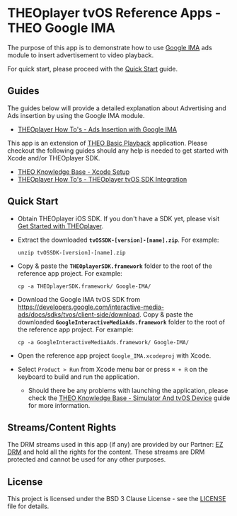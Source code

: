 # THEOplayer tvOS Reference Apps - THEO Google IMA

The purpose of this app is to demonstrate how to use [Google IMA] ads module to insert advertisement to video playback.

For quick start, please proceed with the [Quick Start](https://docs.theoplayer.com/getting-started/01-sdks/03-ios/00-getting-started.md) guide.

## Guides

The guides below will provide a detailed explanation about Advertising and Ads insertion by using the Google IMA module.

* [THEOplayer How To's - Ads Insertion with Google IMA]

This app is an extension of [THEO Basic Playback] application. Please checkout the following guides should any help is needed to get started with Xcode and/or THEOplayer SDK.

* [THEO Knowledge Base - Xcode Setup]
* [THEOplayer How To's - THEOplayer tvOS SDK Integration]

## Quick Start

* Obtain THEOplayer iOS SDK. If you don't have a SDK yet, please visit [Get Started with THEOplayer].
* Extract the downloaded **`tvOSSDK-[version]-[name].zip`**. For example:

      unzip tvOSSDK-[version]-[name].zip

* Copy & paste the **`THEOplayerSDK.framework`** folder to the root of the reference app project. For example:

      cp -a THEOplayerSDK.framework/ Google-IMA/

* Download the Google IMA tvOS SDK from https://developers.google.com/interactive-media-ads/docs/sdks/tvos/client-side/download.
Copy & paste the downloaded **`GoogleInteractiveMediaAds.framework`** folder to the root of the reference app project.
For example:

      cp -a GoogleInteractiveMediaAds.framework/ Google-IMA/

* Open the reference app project `Google_IMA.xcodeproj` with Xcode.
* Select `Product > Run` from Xcode menu bar or press `⌘ + R` on the keyboard to build and run the application.
  * Should there be any problems with launching the application, please check the [THEO Knowledge Base - Simulator And tvOS Device] guide for more information.

## Streams/Content Rights

The DRM streams used in this app (if any) are provided by our Partner: [EZ DRM] and hold all the rights for the content. These streams are DRM protected and cannot be used for any other purposes.

## License

This project is licensed under the BSD 3 Clause License - see the [LICENSE] file for details.

[//]: # (Links and Guides reference)
[THEOplayer How To's - Ads Insertion with Google IMA]: Guides/howto-ima-ads-insertion/README.md
[THEO Basic Playback]: ../Basic-Playback
[THEO Knowledge Base - Xcode Setup]: ../Basic-Playback/Guides/knowledgebase-xcode-setup/README.md
[THEO Knowledge Base - Simulator And tvOS Device]: ../Basic-Playback/Guides/knowledgebase-simulator-and-tvos-device/README.md
[THEOplayer How To's - THEOplayer tvOS SDK Integration]: ../Basic-Playback/Guides/howto-theoplayer-tvos-sdk-integration/README.md
[Google IMA]: https://developers.google.com/interactive-media-ads/docs/sdks/ios/client-side
[THEOplayer]: https://www.theoplayer.com
[Get Started with THEOplayer]: https://www.theoplayer.com/licensing
[EZ DRM]: https://www.ezdrm.com/

[//]: # (Project files reference)
[LICENSE]: LICENSE
